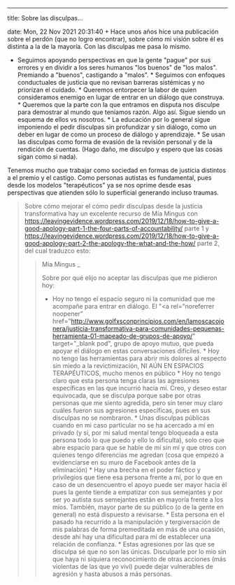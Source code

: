 ---

title: Sobre las disculpas...

date: Mon, 22 Nov 2021 20:31:40 +
Hace unos años hice una publicación sobre el perdón (que no logro encontrar), sobre cómo mi visión sobre él es distinta a la de la mayoría. Con las disculpas me pasa lo mismo.


  * Seguimos apoyando perspectivas en que la gente "pague" por sus errores y en dividir a los seres humanos "los buenos" de "los malos". Premiando a "buenos", castigando a "malos".   * Seguimos con enfoques conductuales de justicia que no revisan barreras sistémicas y no priorizan el cuidado.   * Queremos entorpecer la labor de quien consideramos enemigo en lugar de entrar en un diálogo que construya.   * Queremos que la parte con la que entramos en disputa nos disculpe para demostrar al mundo que teníamos razón. Algo así. Sigue siendo un esquema de ellos vs nosotros.   * La educación por lo general sigue imponiendo el pedir disculpas sin profundizar y sin diálogo, como un deber en lugar de como un proceso de diálogo y aprendizaje.  * Se usan las disculpas como forma de evasión de la revisión personal y de la rendición de cuentas. (Hago daño, me disculpo y espero que las cosas sigan como si nada).   

Tenemos mucho que trabajar como sociedad en formas de justicia distintos a el premio y el castigo. Como personas autistas es fundamental, pues desde los modelos "terapéuticos" ya se nos oprime desde esas perspectivas que atienden sólo lo superficial generando incluso traumas. 


<blockquote class="wp-block-quote De acuerdo a un <a rel="noreferrer noopener" href="https://batjc.files.wordpress.com/2014/06/tj-ca-one-pager.pdf" target="_blank documento creado por el Colectivo del Área de la Bahía [de San Francisco] para la justicia transformativa (BATJC) en 2013, la justicia transformativa y la responsabilidad comunitaria son respuesta a la violencia las cuales:<br /><br />◙ No crean más daño/violencia (como las prisiones, policía y sistema legal) y que no perpetúan la violencia sistémica (por ejemplo, opresión, normal sociales opresivas, vigilancia, criminalización).<br /><br />◙ Funcionan para cubrir necesidades inmediatas de justicia (por ejemplo, seguridad, reconciliación, conexión, responsabilidad); al mismo tiempo, trabaja en la dirección de una liberación a largo plazo (como un mundo sin cárceles ni opresión donde la violencia sexual no exista).<br /><br />◙ Buscan solucionar sucesos actuales de violencia de una forma que cambie las condiciones que permitieron que se diera esa violencia, de manera que prevenga futuros sucesos de violencia, y finalmente, se termine esa violencia.<br /><br />◙ Entienden que los actos individuales de violencia no solo tienen un impacto individual, sino también colectivo, y que por lo tanto necesitan ser solucionados de forma colectiva. <cite>Documento de BATJC, traducido por <a rel="noreferrer noopener" href="http://www.golfxsconprincipios.com/lamoscacojonera/justicia-transformativa-para-comunidades-pequenas-herramientas/" target="_blank moscacojonera</cite>_

Para una justicia restaurativa o transformativa se necesita un diálogo y un entorno seguro. Y desde ahí me pregunto ¿cómo crear esos lugares seguros? ¿Cómo empezar espacios así cuando somos una comunidad que vive con trauma y se nos ha malinterpretado y puesto subtextos e intenciones inexistentes en nuestras interacciones?

En este último año he añorado tener espacios seguros para diálogos difíciles, con personas dispuestas a ser vulnerables y asumir su responsabilidad cuando se ha causado daño. 

Como personas que desde nuestros traumas y reacciones instintivas (meltdowns, por ejemplo) podemos ser proclives a causar daño sin que sea la intención explícita necesitamos también herramientas para reparar pues un "lo siento, no debí hacer eso" o "estaba en crisis, no era 100% consciente de mis actos" rara vez es suficiente.

Sobre cómo mejorar el cómo pedir disculpas desde la justicia transformativa hay un excelente recurso de Mia Mingus con https://leavingevidence.wordpress.com/2019/12/18/how-to-give-a-good-apology-part-1-the-four-parts-of-accountability/ parte 1 y https://leavingevidence.wordpress.com/2019/12/18/how-to-give-a-good-apology-part-2-the-apology-the-what-and-the-how/ parte 2, del cual traduzco esto:

<blockquote class="wp-block-quote "La verdadera rendición de cuentas (accountability) no es sólo pedir disculpas, entender los impactos que tus acciones han causado en ti mismo y en los demás, hacer enmiendas o reparaciones a las partes perjudicadas; pero lo más importante, la verdadera responsabilidad es cambiar tu comportamiento para que el daño, la violencia, el abuso no se repita". Para más información, visita http://bit.ly/BAC2020"<cite>Mia Mingus </cite>_



Sobre por qué elijo no aceptar las disculpas que me pidieron hoy:

  * Hoy no tengo el espacio seguro ni la comunidad que me acompañe para entrar en diálogo. El "<a rel="noreferrer noopener" href="http://www.golfxsconprincipios.com/en/lamoscacojonera/justicia-transformativa-para-comunidades-pequenas-herramienta-01-mapeado-de-grupos-de-apoyo/" target="_blank pod", grupo de apoyo mutuo, que pueda apoyar el diálogo en estas conversaciones difíciles.   * Hoy no tengo las herramientas para abrir mis dolores al respecto sin miedo a la revictimización, NI AÚN EN ESPACIOS TERAPÉUTICOS, mucho menos en público  * Hoy no tengo claro que esta persona tenga claras las agresiones específicas en las que incurrió hacia mí. Creo, y deseo estar equivocada, que se disculpa porque sabe por otras personas que me siento agredida, pero sin tener muy claro cuáles fueron sus agresiones específicas, pues en sus disculpas no se nombraron.  * Unas disculpas públicas cuando en mi caso particular  no se ha acercado a mí en privado (y sí, por mi salud mental tengo bloqueada a esta persona todo lo que puedo y ello lo dificulta), solo creo que abre espacio para que se hable de mí sin mí y que otros con quienes tengo diferencias me agredan (cosa que empezó a evidenciarse en su muro de Facebook antes de la eliminación)   * Hay una brecha en el poder fáctico y privilegios que tiene esa persona frente a mí, por lo que en caso de un desencuentro el apoyo puede ser mayor hacia él pues la gente tiende a empatizar con sus semejantes y por ser yo autista sus semejantes están en mayoría frente a los míos. También, mayor parte de su público (o de la gente en general) no está dispuesto a revisarse.   * Esta persona en el pasado ha recurrido a la manipulación y tergiversación de mis palabras de forma premeditada en más de una ocasión, desde ahí hay una dificultad para mí de establecer una relación de confianza.  * Estas agresiones por las que se disculpa sé que no son las únicas. Disculparle por lo mio sin que haya ni siquiera reconocimiento de otras acciones (más violentas de las que yo viví) puede dejar vulnerables de agresión y hasta abusos a más personas.   


